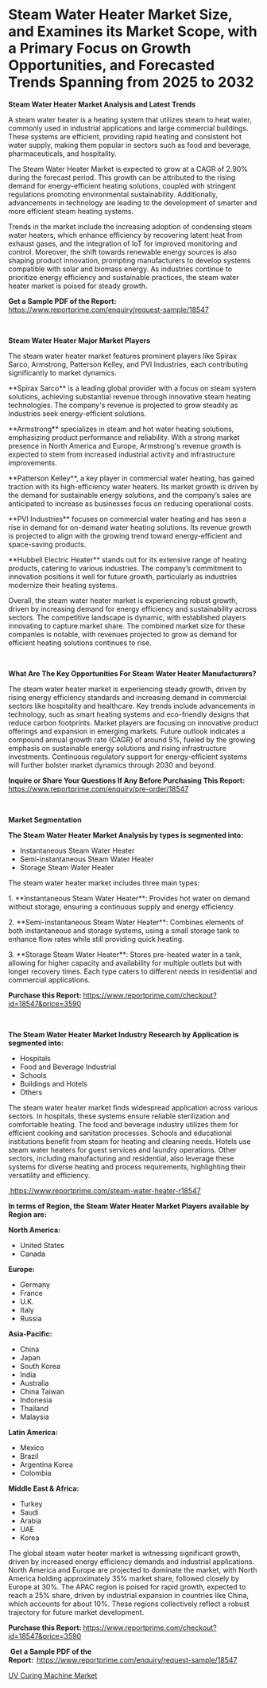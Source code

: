<p><h1>Steam Water Heater Market Size, and Examines its Market Scope, with a Primary Focus on Growth Opportunities, and Forecasted Trends Spanning from 2025 to 2032</h1></p><p><strong>Steam Water Heater Market Analysis and Latest Trends</strong></p>
<p><p>A steam water heater is a heating system that utilizes steam to heat water, commonly used in industrial applications and large commercial buildings. These systems are efficient, providing rapid heating and consistent hot water supply, making them popular in sectors such as food and beverage, pharmaceuticals, and hospitality.</p><p>The Steam Water Heater Market is expected to grow at a CAGR of 2.90% during the forecast period. This growth can be attributed to the rising demand for energy-efficient heating solutions, coupled with stringent regulations promoting environmental sustainability. Additionally, advancements in technology are leading to the development of smarter and more efficient steam heating systems. </p><p>Trends in the market include the increasing adoption of condensing steam water heaters, which enhance efficiency by recovering latent heat from exhaust gases, and the integration of IoT for improved monitoring and control. Moreover, the shift towards renewable energy sources is also shaping product innovation, prompting manufacturers to develop systems compatible with solar and biomass energy. As industries continue to prioritize energy efficiency and sustainable practices, the steam water heater market is poised for steady growth.</p></p>
<p><strong>Get a Sample PDF of the Report:&nbsp;</strong> <a href="https://www.reportprime.com/enquiry/request-sample/18547?utm_campaign=3349&utm_medium=2&utm_source=Github&utm_content=ia&utm_term=19032025&utm_id=steam-water-heater">https://www.reportprime.com/enquiry/request-sample/18547</a></p>
<p>&nbsp;</p>
<p><strong>Steam Water Heater Major Market Players</strong></p>
<p><p>The steam water heater market features prominent players like Spirax Sarco, Armstrong, Patterson Kelley, and PVI Industries, each contributing significantly to market dynamics. </p><p>**Spirax Sarco** is a leading global provider with a focus on steam system solutions, achieving substantial revenue through innovative steam heating technologies. The company's revenue is projected to grow steadily as industries seek energy-efficient solutions.</p><p>**Armstrong** specializes in steam and hot water heating solutions, emphasizing product performance and reliability. With a strong market presence in North America and Europe, Armstrong's revenue growth is expected to stem from increased industrial activity and infrastructure improvements.</p><p>**Patterson Kelley**, a key player in commercial water heating, has gained traction with its high-efficiency water heaters. Its market growth is driven by the demand for sustainable energy solutions, and the company’s sales are anticipated to increase as businesses focus on reducing operational costs.</p><p>**PVI Industries** focuses on commercial water heating and has seen a rise in demand for on-demand water heating solutions. Its revenue growth is projected to align with the growing trend toward energy-efficient and space-saving products.</p><p>**Hubbell Electric Heater** stands out for its extensive range of heating products, catering to various industries. The company’s commitment to innovation positions it well for future growth, particularly as industries modernize their heating systems.</p><p>Overall, the steam water heater market is experiencing robust growth, driven by increasing demand for energy efficiency and sustainability across sectors. The competitive landscape is dynamic, with established players innovating to capture market share. The combined market size for these companies is notable, with revenues projected to grow as demand for efficient heating solutions continues to rise.</p></p>
<p>&nbsp;</p>
<p><strong>What Are The Key Opportunities For Steam Water Heater Manufacturers?</strong></p>
<p><p>The steam water heater market is experiencing steady growth, driven by rising energy efficiency standards and increasing demand in commercial sectors like hospitality and healthcare. Key trends include advancements in technology, such as smart heating systems and eco-friendly designs that reduce carbon footprints. Market players are focusing on innovative product offerings and expansion in emerging markets. Future outlook indicates a compound annual growth rate (CAGR) of around 5%, fueled by the growing emphasis on sustainable energy solutions and rising infrastructure investments. Continuous regulatory support for energy-efficient systems will further bolster market dynamics through 2030 and beyond.</p></p>
<p><strong>Inquire or Share Your Questions If Any Before Purchasing This Report:</strong> <a href="https://www.reportprime.com/enquiry/pre-order/18547?utm_campaign=3349&utm_medium=2&utm_source=Github&utm_content=ia&utm_term=19032025&utm_id=steam-water-heater">https://www.reportprime.com/enquiry/pre-order/18547</a></p>
<p>&nbsp;</p>
<p><strong>Market Segmentation</strong></p>
<p><strong>The Steam Water Heater Market Analysis by types is segmented into:</strong></p>
<p><ul><li>Instantaneous Steam Water Heater</li><li>Semi-instantaneous Steam Water Heater</li><li>Storage Steam Water Heater</li></ul></p>
<p><p>The steam water heater market includes three main types: </p><p>1. **Instantaneous Steam Water Heater**: Provides hot water on demand without storage, ensuring a continuous supply and energy efficiency.</p><p>  </p><p>2. **Semi-instantaneous Steam Water Heater**: Combines elements of both instantaneous and storage systems, using a small storage tank to enhance flow rates while still providing quick heating.</p><p>3. **Storage Steam Water Heater**: Stores pre-heated water in a tank, allowing for higher capacity and availability for multiple outlets but with longer recovery times. Each type caters to different needs in residential and commercial applications.</p></p>
<p><strong>Purchase this Report:&nbsp;</strong><a href="https://www.reportprime.com/checkout?id=18547&price=3590&utm_campaign=3349&utm_medium=2&utm_source=Github&utm_content=ia&utm_term=19032025&utm_id=steam-water-heater">https://www.reportprime.com/checkout?id=18547&price=3590</a></p>
<p>&nbsp;</p>
<p><strong>The Steam Water Heater Market Industry Research by Application is segmented into:</strong></p>
<p><ul><li>Hospitals</li><li>Food and Beverage Industrial</li><li>Schools</li><li>Buildings and Hotels</li><li>Others</li></ul></p>
<p><p>The steam water heater market finds widespread application across various sectors. In hospitals, these systems ensure reliable sterilization and comfortable heating. The food and beverage industry utilizes them for efficient cooking and sanitation processes. Schools and educational institutions benefit from steam for heating and cleaning needs. Hotels use steam water heaters for guest services and laundry operations. Other sectors, including manufacturing and residential, also leverage these systems for diverse heating and process requirements, highlighting their versatility and efficiency.</p></p>
<p><a href="https://www.reportprime.com/steam-water-heater-r18547?utm_campaign=3349&utm_medium=2&utm_source=Github&utm_content=ia&utm_term=19032025&utm_id=steam-water-heater">&nbsp;https://www.reportprime.com/steam-water-heater-r18547</a></p>
<p><strong>In terms of Region, the Steam Water Heater Market Players available by Region are:</strong></p>
<p>
    <p> <strong> North America: </strong>
        <ul>
            <li>United States</li>
            <li>Canada</li>
        </ul>
        </p> 
    <p> <strong> Europe: </strong>
        <ul>
            <li>Germany</li>
            <li>France</li>
            <li>U.K.</li>
            <li>Italy</li>
            <li>Russia</li>
        </ul>
        </p> 
    <p> <strong> Asia-Pacific: </strong>
        <ul>
            <li>China</li>
            <li>Japan</li>
            <li>South Korea</li>
            <li>India</li>
            <li>Australia</li>
            <li>China Taiwan</li>
            <li>Indonesia</li>
            <li>Thailand</li>
            <li>Malaysia</li>
        </ul>
        </p> 
    <p> <strong> Latin America: </strong>
        <ul>
            <li>Mexico</li>
            <li>Brazil</li>
            <li>Argentina Korea</li>
            <li>Colombia</li>
        </ul>
        </p> 
    <p> <strong> Middle East & Africa: </strong>
        <ul>
            <li>Turkey</li>
            <li>Saudi</li>
            <li>Arabia</li>
            <li>UAE</li>
            <li>Korea</li>
        </ul>
    </p>
    </p>
<p><p>The global steam water heater market is witnessing significant growth, driven by increased energy efficiency demands and industrial applications. North America and Europe are projected to dominate the market, with North America holding approximately 35% market share, followed closely by Europe at 30%. The APAC region is poised for rapid growth, expected to reach a 25% share, driven by industrial expansion in countries like China, which accounts for about 10%. These regions collectively reflect a robust trajectory for future market development.</p></p>
<p><strong>Purchase this Report: </strong><a href="https://www.reportprime.com/checkout?id=18547&price=3590&utm_campaign=3349&utm_medium=2&utm_source=Github&utm_content=ia&utm_term=19032025&utm_id=steam-water-heater">https://www.reportprime.com/checkout?id=18547&price=3590</a></p>
<p>&nbsp;<strong>Get a Sample PDF of the Report:&nbsp;&nbsp;</strong><a href="https://www.reportprime.com/enquiry/request-sample/18547?utm_campaign=3349&utm_medium=2&utm_source=Github&utm_content=ia&utm_term=19032025&utm_id=steam-water-heater">https://www.reportprime.com/enquiry/request-sample/18547</a></p>
<p><strong></strong></p>
<p><p><a href="https://github.com/JosephineMcguire65/Market-Research-Report-List-2/blob/main/uv-curing-machine-market.md?utm_campaign=3349&utm_medium=2&utm_source=Github&utm_content=ia&utm_term=19032025&utm_id=steam-water-heater">UV Curing Machine Market</a></p></p>
